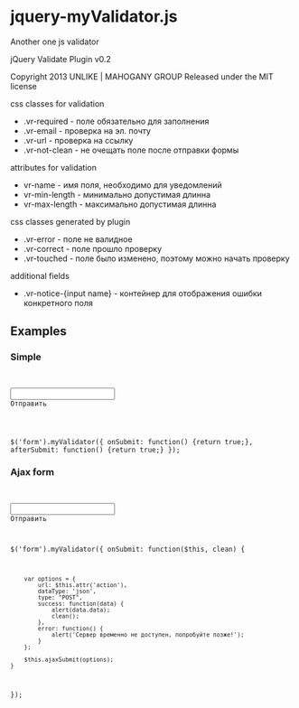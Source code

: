 jquery-myValidator.js
=====================

Another one js validator
 
jQuery Validate Plugin v0.2

Copyright 2013 UNLIKE | MAHOGANY GROUP
Released under the MIT license

css classes for validation
  * .vr-required - поле обязательно для заполнения
  * .vr-email - проверка на эл. почту
  * .vr-url - проверка на ссылку
  * .vr-not-clean - не очещать поле после отправки формы

attributes for validation
  * vr-name - имя поля, необходимо для уведомлений
  * vr-min-length - минимально допустимая длинна
  * vr-max-length - максимально допустимая длинна

css classes generated by plugin
  * .vr-error - поле не валидное
  * .vr-correct - поле прошло проверку
  * .vr-touched - поле было изменено, поэтому можно начать проверку

additional fields
  * .vr-notice-{input name} - контейнер для отображения ошибки конкретного поля

  
  
<h2>Examples</h2>

<h3>Simple</h3>


<code><form>
	<div class="vr-notice-email" style="color: red;"></div>
	<input type="text" name="email" vr-name="Эл. почта" class="vr-required vr-email" vr-min-length="5">
	<submit>Отправить</submit>
</form>
</code>


<code>$('form').myValidator({
	onSubmit: function() {return true;},
	afterSubmit: function() {return true;}
});
</code>


<h3>Ajax form</h3>


<code><form>
	<div class="vr-notice-email" style="color: red;"></div>
	<input type="text" name="email" vr-name="Эл. почта" class="vr-required vr-email" vr-min-length="5">
	<submit>Отправить</submit>
</form></code>

	
<code>$('form').myValidator({
	onSubmit: function($this, clean) {
	
		var options = {
			url: $this.attr('action'),
			dataType: 'json',
			type: "POST",
			success: function(data) {
				alert(data.data);
				clean();
			},
			error: function() {
				alert('Сервер временно не доступен, попробуйте позже!');
			}
		};
		
		$this.ajaxSubmit(options);
	}
});</code>